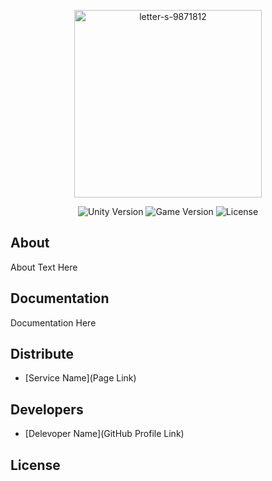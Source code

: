 <p align="center">
     <img src="https://i.ibb.co/J7VCnNC/letter-s-9871812.png" alt="letter-s-9871812" border="0" width="300px">
</p>

<p align="center">
   <img src="" alt="Unity Version">
   <img src="" alt="Game Version">
   <img src="" alt="License">
</p>

## About

About Text Here

## Documentation

Documentation Here

## Distribute

- [Service Name](Page Link)


## Developers

- [Delevoper Name](GitHub Profile Link)

## License
